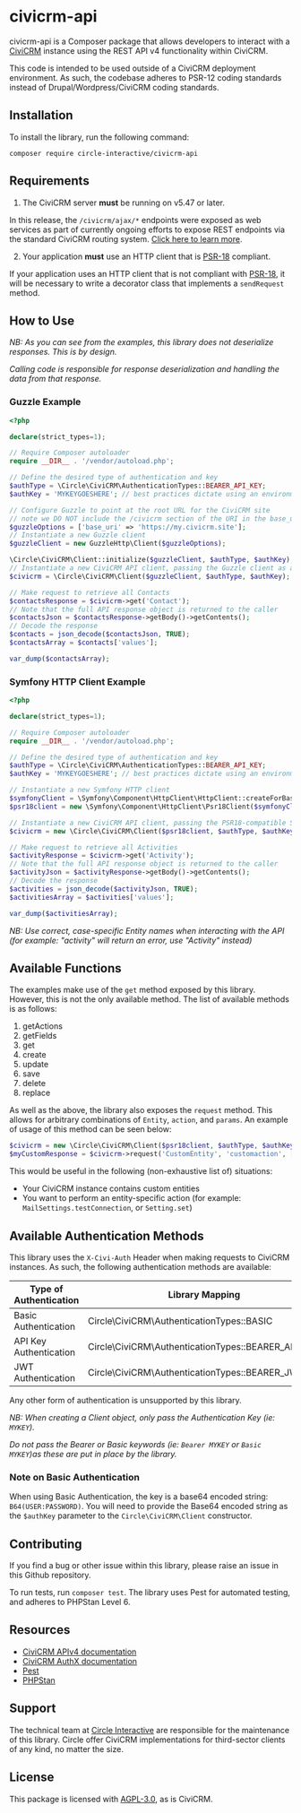 # civicrm-api

civicrm-api is a Composer package that allows developers to interact with a [CiviCRM](https://civicrm.org) instance 
using the REST API v4 functionality within CiviCRM.

This code is intended to be used outside of a CiviCRM deployment environment. As such, the codebase adheres to PSR-12
coding standards instead of Drupal/Wordpress/CiviCRM coding standards.

## Installation

To install the library, run the following command:

`composer require circle-interactive/civicrm-api`

## Requirements

1. The CiviCRM server **must** be running on v5.47 or later. 

In this release, the `/civicrm/ajax/*` endpoints were exposed as web services as part of currently ongoing efforts to expose REST endpoints via the standard CiviCRM routing system. [Click here to learn more](https://lab.civicrm.org/dev/core/-/issues/2077).

2. Your application **must** use an HTTP client that is [PSR-18](https://www.php-fig.org/psr/psr-18/) compliant.

If your application uses an HTTP client that is not compliant with [PSR-18](https://www.php-fig.org/psr/psr-18/), it 
will be necessary to write a decorator class that implements a `sendRequest` method.

## How to Use

_NB: As you can see from the examples, this library does not deserialize responses. This is by design._

_Calling code is responsible for response deserialization and handling the data from that response._

### Guzzle Example

```php
<?php

declare(strict_types=1);

// Require Composer autoloader
require __DIR__ . '/vendor/autoload.php';

// Define the desired type of authentication and key
$authType = \Circle\CiviCRM\AuthenticationTypes::BEARER_API_KEY;
$authKey = 'MYKEYGOESHERE'; // best practices dictate using an environment variable here!

// Configure Guzzle to point at the root URL for the CiviCRM site
// note we DO NOT include the /civicrm section of the URI in the base_uri field
$guzzleOptions = ['base_uri' => 'https://my.civicrm.site']; 
// Instantiate a new Guzzle client
$guzzleClient = new GuzzleHttp\Client($guzzleOptions);

\Circle\CiviCRM\Client::initialize($guzzleClient, $authType, $authKey);
// Instantiate a new CiviCRM API client, passing the Guzzle client as a parameter
$civicrm = \Circle\CiviCRM\Client($guzzleClient, $authType, $authKey);

// Make request to retrieve all Contacts
$contactsResponse = $civicrm->get('Contact');
// Note that the full API response object is returned to the caller
$contactsJson = $contactsResponse->getBody()->getContents();
// Decode the response
$contacts = json_decode($contactsJson, TRUE);
$contactsArray = $contacts['values'];

var_dump($contactsArray);
```

### Symfony HTTP Client Example

```php
<?php

declare(strict_types=1);

// Require Composer autoloader
require __DIR__ . '/vendor/autoload.php';

// Define the desired type of authentication and key
$authType = \Circle\CiviCRM\AuthenticationTypes::BEARER_API_KEY;
$authKey = 'MYKEYGOESHERE'; // best practices dictate using an environment variable here!

// Instantiate a new Symfony HTTP client
$symfonyClient = \Symfony\Component\HttpClient\HttpClient::createForBaseUri('https://my.civicrm.site');
$psr18client = new \Symfony\Component\HttpClient\Psr18Client($symfonyClient);

// Instantiate a new CiviCRM API client, passing the PSR18-compatible Symfony HTTP client as a parameter
$civicrm = new \Circle\CiviCRM\Client($psr18client, $authType, $authKey);

// Make request to retrieve all Activities
$activityResponse = $civicrm->get('Activity');
// Note that the full API response object is returned to the caller
$activityJson = $activityResponse->getBody()->getContents();
// Decode the response
$activities = json_decode($activityJson, TRUE);
$activitiesArray = $activities['values'];

var_dump($activitiesArray);
```

_NB: Use correct, case-specific Entity names when interacting with the API (for example: "activity" will return an error,
use "Activity" instead)_

## Available Functions

The examples make use of the `get` method exposed by this library. However, this is not the only available method.
The list of available methods is as follows:

1. getActions
2. getFields
3. get
4. create
5. update
6. save
7. delete
8. replace

As well as the above, the library also exposes the `request` method. This allows for arbitrary combinations of `Entity`, 
`action`, and `params`. An example of usage of this method can be seen below:

```php
$civicrm = new \Circle\CiviCRM\Client($psr18client, $authType, $authKey);
$myCustomResponse = $civicrm->request('CustomEntity', 'customaction', ['my' => 'custom', 'params']);
```

This would be useful in the following (non-exhaustive list of) situations: 
- Your CiviCRM instance contains custom entities
- You want to perform an entity-specific action (for example: `MailSettings.testConnection`, or `Setting.set`)

## Available Authentication Methods

This library uses the `X-Civi-Auth` Header when making requests to CiviCRM instances. As such, the following authentication
methods are available:

| Type of Authentication | Library Mapping                                    |
|------------------------|----------------------------------------------------|
 | Basic Authentication   | Circle\CiviCRM\AuthenticationTypes::BASIC          |
 | API Key Authentication | Circle\CiviCRM\AuthenticationTypes::BEARER_API_KEY |
| JWT Authentication     | Circle\CiviCRM\AuthenticationTypes::BEARER_JWT     |

Any other form of authentication is unsupported by this library.

_NB: When creating a Client object, only pass the Authentication Key (ie: `MYKEY`)._

_Do not pass the Bearer or Basic keywords (ie: `Bearer MYKEY` or `Basic MYKEY`)as these are put in place by the library._

### Note on Basic Authentication
When using Basic Authentication, the key is a base64 encoded string: `B64(USER:PASSWORD)`. You will need to provide the 
Base64 encoded string as the `$authKey` parameter to the `Circle\CiviCRM\Client` constructor.

## Contributing

If you find a bug or other issue within this library, please raise an issue in this Github repository.

To run tests, run `composer test`. The library uses Pest for automated testing, and adheres to PHPStan Level 6.

## Resources

- [CiviCRM APIv4 documentation](https://docs.civicrm.org/dev/en/latest/api/v4/usage/)
- [CiviCRM AuthX documentation](https://docs.civicrm.org/dev/en/latest/framework/authx/)
- [Pest](https://pestphp.com/)
- [PHPStan](https://phpstan.org/)

## Support

The technical team at [Circle Interactive](https://www.circle-interactive.co.uk) are responsible for the maintenance of this
library. Circle offer CiviCRM implementations for third-sector clients of any kind, no matter the size.

## License

This package is licensed with [AGPL-3.0](https://www.gnu.org/licenses/agpl-3.0.en.html), as is CiviCRM. 
